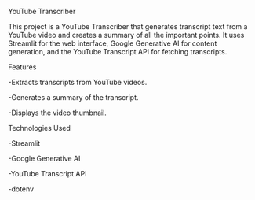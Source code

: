 YouTube Transcriber

This project is a YouTube Transcriber that generates transcript text from a YouTube video and creates a summary of all the important points. It uses Streamlit for the web interface, Google Generative AI for content generation, and the YouTube Transcript API for fetching transcripts.

Features

-Extracts transcripts from YouTube videos.

-Generates a summary of the transcript.

-Displays the video thumbnail.

Technologies Used

-Streamlit

-Google Generative AI

-YouTube Transcript API

-dotenv
